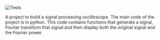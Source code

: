 
![Tests](https://github.com/UoNPhysics/SignalProcessing-georgeh1ll/actions/workflows/classroom.yml/badge.svg)

A project to build a signal processing oscilloscope. The main code of the project is in python. This code contains functions that generate a signal, Fourier transform that signal and then display both the original signal and the Fourier power.
